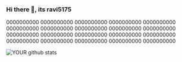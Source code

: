 ### Hi there 👋, its ravi5175
0000000000    0000000000    0000000000    0000000000
0000000000    0000000000    0000000000    0000000000
0000000000    0000000000    0000000000    0000000000
0000000000    0000000000    0000000000    0000000000
0000000000    0000000000    0000000000    0000000000




![YOUR github stats](https://github-readme-stats.vercel.app/api?username=ravi5175)
<!--
**ravi5175/ravi5175** is a ✨ _special_ ✨ repository because its `README.md` (this file) appears on your GitHub profile.



Here are some ideas to get you started:

- 🔭 I’m currently working on ...
- 🌱 I’m currently learning ...
- 👯 I’m looking to collaborate on ...
- 🤔 I’m looking for help with ...
- 💬 Ask me about ...
- 📫 How to reach me: ...
- 😄 Pronouns: ...
- ⚡ Fun fact: ...
-->
